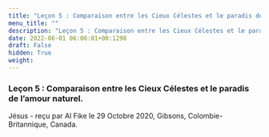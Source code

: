 ```yaml
---
title: "Leçon 5 : Comparaison entre les Cieux Célestes et le paradis de l’amour naturel."
menu_title: ""
description: "Leçon 5 : Comparaison entre les Cieux Célestes et le paradis de l’amour naturel."
date: 2022-06-01 06:00:01+00:1298
draft: False
hidden: True
weight:
---
```

### Leçon 5 : Comparaison entre les Cieux Célestes et le paradis de l’amour naturel.

Jésus - reçu par Al Fike le 29 Octobre 2020, Gibsons, Colombie-Britannique, Canada.



